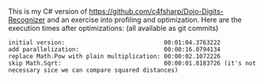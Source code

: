 This is my C# version of https://github.com/c4fsharp/Dojo-Digits-Recognizer and an exercise into profiling and optimization.
Here are the execution times after optimizations: (all available as git commits)

    initial version:                            00:01:04.3763222
    add parallelization:                        00:00:16.0794134
    replace Math.Pow with plain multiplication: 00:00:02.1072226
    skip Math.Sqrt:                             00:00:01.8183726 (it's not necessary sice we can compare squared distances)
